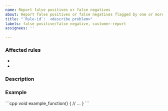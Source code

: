 ```yaml
---
name: Report false positives or false negatives
about: Report false positives or false negatives flagged by one or more queries.
title: "`Rule-id`:  <describe problem>"
labels: false positive/false negative, customer-report
assignees: ''

---
```


### Affected rules
 - <rule-id-1>
 - <rule-id-2>

### Description

<describe the problem>

### Example
<add an example of code that illustrates the problem>
```cpp
void example_function() {
  // ...
}
```
